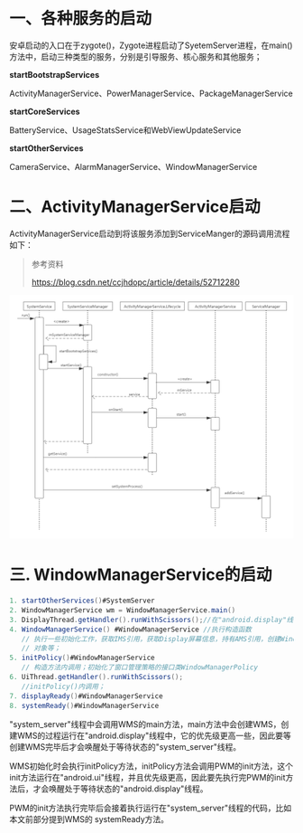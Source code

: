  # 一、各种服务的启动

安卓启动的入口在于zygote()，Zygote进程启动了SyetemServer进程，在main()方法中，启动三种类型的服务，分别是引导服务、核心服务和其他服务；



**startBootstrapServices**

ActivityManagerService、PowerManagerService、PackageManagerService



**startCoreServices**

BatteryService、UsageStatsService和WebViewUpdateService



**startOtherServices**

CameraService、AlarmManagerService、WindowManagerService



# 二、ActivityManagerService启动

ActivityManagerService启动到将该服务添加到ServiceManger的源码调用流程如下：

> 参考资料
>
> https://blog.csdn.net/ccjhdopc/article/details/52712280

![](./resFiles/binder/AMS启动.png)





# 三. WindowManagerService的启动

   ```java
   1. startOtherServices()#SystemServer
   2. WindowManagerService wm = WindowManagerService.main()
   3. DisplayThread.getHandler().runWithScissors();//在"android.display"线程中创建WMS对象
   4. WindowManagerService() #WindowManagerService //执行构造函数
      // 执行一些初始化工作，获取IMS引用，获取Display屏幕信息，持有AMS引用，创建WindowAnimator
      // 对象等；
   5. initPolicy()#WindowManagerService 
      // 构造方法内调用；初始化了窗口管理策略的接口类WindowManagerPolicy
   6. UiThread.getHandler().runWithScissors();
      //initPolicy()内调用；
   7. displayReady()#WindowManagerService
   8. systemReady()#WindowManagerService
   ```

"system_server"线程中会调用WMS的main方法，main方法中会创建WMS，创建WMS的过程运行在"android.display"线程中，它的优先级更高一些，因此要等创建WMS完毕后才会唤醒处于等待状态的"system_server"线程。

WMS初始化时会执行initPolicy方法，initPolicy方法会调用PWM的init方法，这个init方法运行在"android.ui"线程，并且优先级更高，因此要先执行完PWM的init方法后，才会唤醒处于等待状态的"android.display"线程。

PWM的init方法执行完毕后会接着执行运行在"system_server"线程的代码，比如本文前部分提到WMS的 systemReady方法。
